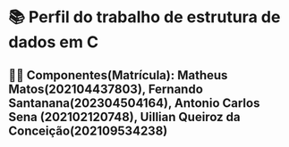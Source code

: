 # 📚 Perfil do trabalho de estrutura de dados em C 

## 👨‍💻 Componentes(Matrícula): Matheus Matos(202104437803), Fernando Santanana(202304504164), Antonio Carlos Sena (202102120748), Uillian Queiroz da Conceição(202109534238)

